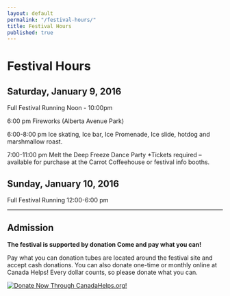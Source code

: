 ```yaml
---
layout: default
permalink: "/festival-hours/"
title: Festival Hours
published: true
---
```




# Festival Hours

## Saturday, January 9, 2016

Full Festival Running Noon - 10:00pm

6:00 pm Fireworks (Alberta Avenue Park)

6:00-8:00 pm Ice skating, Ice bar, Ice Promenade, Ice slide, hotdog and marshmallow roast.

7:00-11:00 pm Melt the Deep Freeze Dance Party *Tickets required – available for purchase at the Carrot Coffeehouse or festival info booths.

## Sunday, January 10, 2016

Full Festival Running 12:00-6:00 pm

<hr>

## Admission

**The festival is supported by donation Come and pay what you can!**

Pay what you can donation tubes are located around the festival site and accept cash donations. You can also donate one-time or monthly online at Canada Helps! Every dollar counts, so please donate what you can.

<A HREF="https://www.canadahelps.org/CharityProfilePage.aspx?CharityID=d109438"><IMG SRC="//www.canadahelps.org/image/DonateNowLink/en/Donate2.png" BORDER="0" ALT="Donate Now Through CanadaHelps.org!"/></A>

